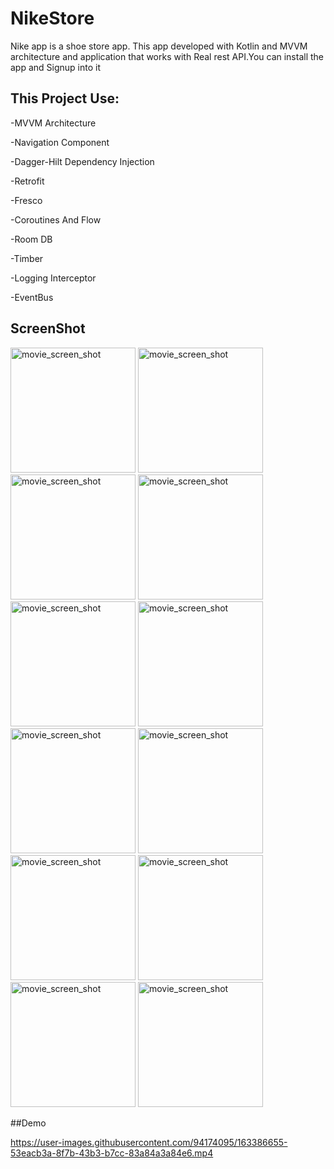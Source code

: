 # NikeStore
Nike app is a shoe store app. This app developed with Kotlin and MVVM architecture and application that works with Real rest API.You can install the app and Signup into it

## This Project Use:

-MVVM Architecture

-Navigation Component

-Dagger-Hilt Dependency Injection

-Retrofit

-Fresco

-Coroutines And Flow

-Room DB

-Timber

-Logging Interceptor

-EventBus

## ScreenShot

<img src="https://user-images.githubusercontent.com/94174095/163384324-c84e1d4d-44fd-44ee-9604-0de51f691780.jpg" alt="movie_screen_shot" width="200"/> <img src="https://user-images.githubusercontent.com/94174095/163384363-c24c216f-2040-4c2a-a0f6-f12d8e58faa2.jpg" alt="movie_screen_shot" width="200"/> <img src="https://user-images.githubusercontent.com/94174095/163384372-004a3216-c1de-4520-9e68-a538bfaf944d.jpg" alt="movie_screen_shot" width="200"/> <img src="https://user-images.githubusercontent.com/94174095/163384341-f8f814f2-b595-464a-9b9f-b932a195adbb.jpg" alt="movie_screen_shot" width="200"/> <img src="https://user-images.githubusercontent.com/94174095/163384353-9fd3007e-ab85-4d33-8496-9856354a8c87.jpg" alt="movie_screen_shot" width="200"/> <img src="https://user-images.githubusercontent.com/94174095/163384416-b321c296-c02c-4382-ab13-476ba4f615b2.jpg" alt="movie_screen_shot" width="200"/> <img src="https://user-images.githubusercontent.com/94174095/163384426-0ba4a006-3aeb-4eb4-b949-8c54ba5958d1.jpg" alt="movie_screen_shot" width="200"/> <img src="https://user-images.githubusercontent.com/94174095/163384440-1b3e37cd-7738-4592-b97e-d7aaaa5c3e6d.jpg" alt="movie_screen_shot" width="200"/> <img src="https://user-images.githubusercontent.com/94174095/163384453-e72c1767-8431-4eaf-ac95-e4be86d5296f.jpg" alt="movie_screen_shot" width="200"/> <img src="https://user-images.githubusercontent.com/94174095/163384461-ffe4836c-9fdc-48d7-889c-a452ee78c1fb.jpg" alt="movie_screen_shot" width="200"/> <img src="https://user-images.githubusercontent.com/94174095/163384472-e8e4c1af-dae6-443d-ac3d-45b6b68c5274.jpg" alt="movie_screen_shot" width="200"/> <img src="https://user-images.githubusercontent.com/94174095/163384483-0969d243-6508-4349-ace6-815fdd35ef5d.jpg" alt="movie_screen_shot" width="200"/>

##Demo


https://user-images.githubusercontent.com/94174095/163386655-53eacb3a-8f7b-43b3-b7cc-83a84a3a84e6.mp4


 
